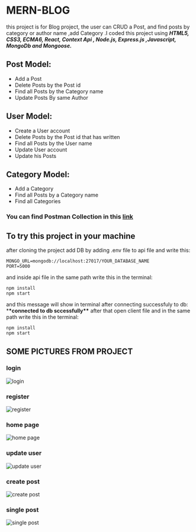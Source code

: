 # MERN-BLOG

this project is for Blog project, the user can CRUD a Post, and find posts by category or author name ,add Category .I coded this project using **_HTML5, CSS3, ECMA6, React, Context Api , Node.js, Express.js ,Javascript, MongoDb and Mongoose._**

## Post Model:

- Add a Post
- Delete Posts by the Post id
- Find all Posts by the Category name
- Update Posts By same Author

## User Model:

- Create a User account 
- Delete Posts by the Post id that has written 
- Find all Posts by the User name
- Update User account
- Update his Posts

## Category Model:

- Add a Category
- Find all Posts by a Category name
- Find all Categories


### You can find Postman Collection in this [link](https://github.com/RaoufSEZAR/MERN-BLOG/blob/main/MERN_BLOG.postman_collection.json)

## To try this project in your machine

after cloning the project add DB by adding .env file to api file and write this:

```
MONGO_URL=mongodb://localhost:27017/YOUR_DATABASE_NAME
PORT=5000
```

and inside api file in the same path write this in the terminal:

```
npm install
npm start
```

and this message will show in terminal after connecting successfuly to db: \***\*connected to db sccessfully\*\***
after that open client file and in the same path write this in the terminal:

```
npm install
npm start
```

## SOME PICTURES FROM PROJECT

### login

![login](https://user-images.githubusercontent.com/64332249/148446060-8d826308-11b4-4ac6-b0a1-11f7d72db37e.png)

### register

![register](https://user-images.githubusercontent.com/64332249/148446098-b2e23896-0d7f-4267-b450-480650972eff.png)

### home page

![home page](https://user-images.githubusercontent.com/64332249/148446191-90022695-0f5a-44b9-9a06-a220e9553fc1.png)

### update user

![update user](https://user-images.githubusercontent.com/64332249/148446212-8c7f7e2b-28d3-439c-b875-0b9606849263.png)

### create post

![create post](https://user-images.githubusercontent.com/64332249/148446274-badcaf3f-0701-4f17-a425-1c92400effdb.png)

### single post

![single post](https://user-images.githubusercontent.com/64332249/148446304-26a35067-d607-4053-920f-d30a7ace37a0.png)


